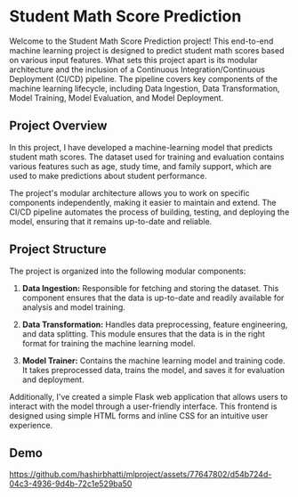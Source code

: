
# Student Math Score Prediction

Welcome to the Student Math Score Prediction project! This end-to-end machine learning project is designed to predict student math scores based on various input features. What sets this project apart is its modular architecture and the inclusion of a Continuous Integration/Continuous Deployment (CI/CD) pipeline. The pipeline covers key components of the machine learning lifecycle, including Data Ingestion, Data Transformation, Model Training, Model Evaluation, and Model Deployment.




## Project Overview

In this project, I have developed a machine-learning model that predicts student math scores. The dataset used for training and evaluation contains various features such as age, study time, and family support, which are used to make predictions about student performance.

The project's modular architecture allows you to work on specific components independently, making it easier to maintain and extend. The CI/CD pipeline automates the process of building, testing, and deploying the model, ensuring that it remains up-to-date and reliable.

## Project Structure

The project is organized into the following modular components:

1. **Data Ingestion:** Responsible for fetching and storing the dataset. This component ensures that the data is up-to-date and readily available for analysis and model training.

2. **Data Transformation:** Handles data preprocessing, feature engineering, and data splitting. This module ensures that the data is in the right format for training the machine learning model.

3. **Model Trainer:** Contains the machine learning model and training code. It takes preprocessed data, trains the model, and saves it for evaluation and deployment.

Additionally, I've created a simple Flask web application that allows users to interact with the model through a user-friendly interface. This frontend is designed using simple HTML forms and inline CSS for an intuitive user experience.


## Demo

https://github.com/hashirbhatti/mlproject/assets/77647802/d54b724d-04c3-4936-9d4b-72c1e529ba50


